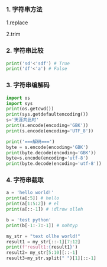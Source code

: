 ### 1. 字符串方法
1.replace

2.trim




### 2. 字符串比较
```python
print('sd'<'sdf') # True
print('df'<'a') # False
```

### 3. 字符串编解码
```python
import os
import sys
print(os.getcwd())
print(sys.getdefaultencoding())
s='天涯共此时'
print(s.encode(encoding='GBK'))
print(s.encode(encoding='UTF_8'))

print('===解码===')
byte = s.encode(encoding='GBK')
print(byte.decode(encoding='GBK'))
byte=s.encode(encoding='utf-8')
print(byte.decode(encoding='utf-8'))

```

### 4. 字符串截取
```python
a = 'hello world!'
print(a[:5]) # hello
print(a[1:5:2]) # el
print(a[::-1]) # !dlrow olleh

b = 'test python'
print(b[-1:-7:-1]) # nohtyp

```

```python
my_str = "text ollhe world!"
result1 = my_str[::-1][7:12]
print(f'result1:{result1}')
result2= my_str[5:10][::-1]
result3=my_str.split(" ")[1][::-1]
```

